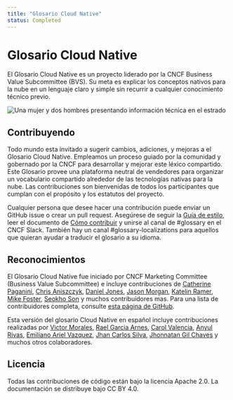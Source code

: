 ```yaml
---
title: "Glosario Cloud Native"
status: Completed
---
```


# Glosario Cloud Native

El Glosario Cloud Native es un proyecto liderado por la CNCF Business Value Subcommittee (BVS). Su meta es explicar los conceptos nativos para la nube en un lenguaje claro y simple sin recurrir a cualquier conocimiento técnico previo.

<p><img class="mt-5" src="/images/homepage/stage.jpg" alt="Una mujer y dos hombres presentando información técnica en el estrado"></p>

## Contribuyendo

Todo mundo esta invitado a sugerir cambios, adiciones, y mejoras a el Glosario Cloud Native. Empleamos un proceso guiado por la comunidad y gobernado por la CNCF para desarrollar y mejorar este léxico compartido. Este Glosario provee una plataforma neutral de vendedores para organizar un vocabulario compartido alrededor de las tecnologías nativas para la nube. Las contribuciones son bienvenidas de todos los participantes que cumplan con el propósito y los estatutos del proyecto.

Cualquier persona que desee hacer una contribución puede enviar un GitHub issue o crear un pull request. Asegúrese de seguir la [Guía de estilo](/es/style-guide/), leer el documento de [Cómo contribuir](/es/contribute/) y unirse al canal de #glossary en el CNCF Slack. También hay un canal #glossary-localizations para aquellos que quieran ayudar a traducir el glosario a su idioma.

## Reconocimientos

El Glosario Cloud Native fue iniciado por CNCF Marketing
Committee (Business Value Subcommittee) e incluye
contribuciones de [Catherine Paganini](https://www.linkedin.com/in/catherinepaganini/en/), [Chris Aniszczyk](https://www.linkedin.com/in/caniszczyk/),
[Daniel Jones](https://www.linkedin.com/in/danieljoneseb/?originalSubdomain=uk), [Jason Morgan](https://www.linkedin.com/in/jasonmorgan2/), [Katelin Ramer](https://www.linkedin.com/in/katelinramer/), [Mike Foster](https://www.linkedin.com/in/mfosterche/?originalSubdomain=ca), [Seokho Son](https://www.linkedin.com/in/seokho-son/) y muchos contribuidores mas. Para una lista de contribuidores completa, consulte [esta página de GitHub](https://github.com/cncf/glossary/graphs/contributors).

Esta versión del glosario Cloud Native en español incluye contribuciones realizadas por [Victor Morales](https://www.linkedin.com/in/electrocucaracha/), [Rael Garcia Arnes](https://www.linkedin.com/in/rael/), [Carol Valencia](https://www.linkedin.com/in/carolgv/), [Anyul Rivas](https://www.linkedin.com/in/anyulled/), [Emiliano Ariel Vazquez](https://www.linkedin.com/in/emiliano-ariel-vazquez-42ba5963/), [Jhan Carlos Silva](https://www.linkedin.com/in/shankyjs/), [Jhonnatan Gil Chaves](https://www.linkedin.com/in/jhonnatan-gil-chaves-57773919/)  y muchos otros colaboradores.

## Licencia

Todas las contribuciones de código están bajo la licencia Apache 2.0. La documentación se distribuye bajo CC BY 4.0.
